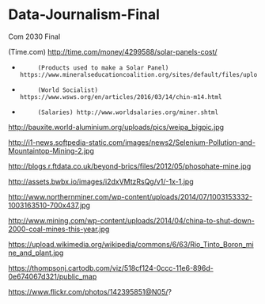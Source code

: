# Data-Journalism-Final
Com 2030 Final

(Time.com) http://time.com/money/4299588/solar-panels-cost/
-          (Products used to make a Solar Panel) https://www.mineralseducationcoalition.org/sites/default/files/uploads/mec_fact_sheet_solar_panel_0.pdf
-          (World Socialist) https://www.wsws.org/en/articles/2016/03/14/chin-m14.html
-          (Salaries) http://www.worldsalaries.org/miner.shtml
http://bauxite.world-aluminium.org/uploads/pics/weipa_bigpic.jpg

http://i1-news.softpedia-static.com/images/news2/Selenium-Pollution-and-Mountaintop-Mining-2.jpg 

http://blogs.r.ftdata.co.uk/beyond-brics/files/2012/05/phosphate-mine.jpg 

http://assets.bwbx.io/images/i2dxVMtzRsQg/v1/-1x-1.jpg 

http://www.northernminer.com/wp-content/uploads/2014/07/1003153332-1003163510-700x437.jpg 

http://www.mining.com/wp-content/uploads/2014/04/china-to-shut-down-2000-coal-mines-this-year.jpg 

https://upload.wikimedia.org/wikipedia/commons/6/63/Rio_Tinto_Boron_mine_and_plant.jpg 

https://thompsonj.cartodb.com/viz/518cf124-0ccc-11e6-896d-0e674067d321/public_map

https://www.flickr.com/photos/142395851@N05/?
